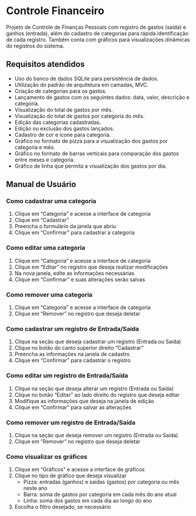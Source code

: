 # Controle Financeiro
Projeto de Controle de Finanças Pessoais com registro de gastos (saída) e ganhos (entrada), além do cadastro de categorias para rápida identificação de cada registro. Também conta com gráficos para visualizações dinâmicas do registros do sistema.

## Requisitos atendidos
* Uso do banco de dados SQLite para persistência de dados.
* Utilização do padrão de arquitetura em camadas, MVC.
* Criação de categorias para os gastos.
* Lançamento de gastos com os seguintes dados: data, valor, descrição e categoria.
* Visualização do total de gastos por mês.
* Visualização do total de gastos por categoria do mês.
* Edição das categorias cadastradas.
* Edição ou exclusão dos gastos lançados.
* Cadastro de cor e ícone para categoria.
* Gráfico no formato de pizza para a visualização dos gastos por categoria e mês.
* Gráfico no formato de barras verticais para comparação dos gastos entre meses e categoria.
* Gráfico de linha que permita a visualização dos gastos por dia.

## Manual de Usuário
### Como cadastrar uma categoria
1. Clique em “Categoria” e acesse a interface de categoria
2. Clique em “Cadastrar” 
3. Preencha o formulário da janela que abriu
4. Clique em “Confirmar” para cadastrar a categoria

### Como editar uma categoria
1. Clique em “Categoria” e acesse a interface de categoria
2. Clique em “Editar” no registro que deseja realizar modificações
3. Na nova janela, edite as informações necessárias
4. Clique em “Confirmar” e suas alterações serão salvas

### Como remover uma categoria
1. Clique em “Categoria” e acesse a interface de categoria
2. Clique em “Remover” no registro que deseja deletar

### Como cadastrar um registro de Entrada/Saída
1. Clique na seção que deseja cadastrar um registro (Entrada ou Saída)
2. Clique no botão do canto superior direito “Cadastrar”
3. Preencha as informações na janela de cadastro
4. Clique em “Confirmar” para cadastrar o registro

### Como editar um registro de Entrada/Saída
1. Clique na seção que deseja alterar um registro (Entrada ou Saída)
2. Clique no botão “Editar” ao lado direito do registro que deseja editar
3. Modifique as informações que deseja na janela de edição
4. Clique em “Confirmar” para salvar as alterações

### Como remover um registro de Entrada/Saída
1. Clique na seção que deseja remover um registro (Entrada ou Saída)
2. Clique em “Remover” no registro que deseja deletar

### Como visualizar os gráficos
1. Clique em “Gráficos” e acesse a interface de gráficos
2. Clique no tipo de gráfico que deseja visualizar
   - Pizza: entradas (ganhos) e saídas (gastos) por categoria ou mês neste ano
   - Barra: soma de gastos por categoria em cada mês do ano atual 
   - Linha: soma dos gastos em cada dia ao longo do ano
3. Escolha o filtro desejado, se necessário
